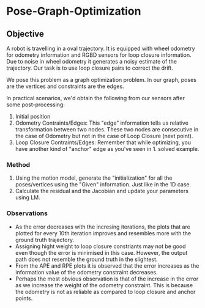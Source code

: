 # Pose-Graph-Optimization

## Objective
A robot is travelling in a oval trajectory. It is equipped with wheel odometry for odometry information and RGBD sensors for loop closure information. Due to noise in wheel odometry it generates a noisy estimate of the trajectory. Our task is to use loop closure pairs to correct the drift.

We pose this problem as a graph optimization problem. In our graph, poses are the vertices and constraints are the edges. 

In practical scenarios, we'd obtain the following from our sensors after some post-processing:

1. Initial position
2. Odometry Contraints/Edges: This "edge" information tells us relative transformation between two nodes. These two nodes are consecutive in the case of Odometry but not in the case of Loop Closure (next point).
3. Loop Closure Contraints/Edges: Remember that while optimizing, you have another kind of "anchor" edge as you've seen in 1. solved example.

### Method
1. Using the motion model, generate the "initialization" for all the poses/vertices using the "Given" information. Just like in the 1D case.
2. Calculate the residual and the Jacobian and update your parameters using LM.

### Observations
* As the error decreases with the incresing iterations, the plots that are plotted for every 10th iteration improves and resembles more with the ground truth trajectory.  
* Assigning hight weight to loop closure constriants may not be good even though the error is minimised in this case. However, the output path does not resemble the ground truth in the slightest.
* From the APE and RPE plots it is observed that the error increases as the information value of the odometry constraint decreases.
* Perhaps the most obvious observation is that of the increase in the error as we increase the weight of the odometry constraint. This is because the odometry is not as reliable as compared to loop closure and anchor points.
